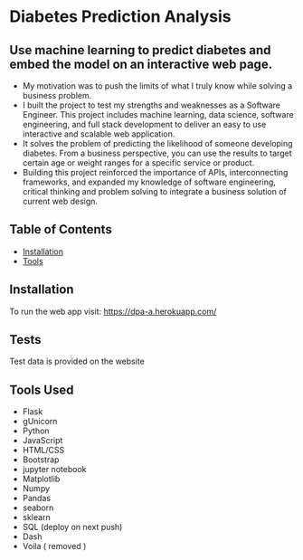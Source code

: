 # Diabetes Prediction Analysis 

## Use machine learning to predict diabetes and embed the model on an interactive web page. 

- My motivation was to push the limits of what I truly know while solving a business problem.
- I built the project to test my strengths and weaknesses as a Software Engineer. This project includes machine learning, data science, software engineering, and full stack development to deliver an easy to use interactive and scalable web application. 
- It solves the problem of predicting the likelihood of someone developing diabetes. From a business perspective, you can use the results to target certain age or weight ranges for a specific service or product.
- Building this project reinforced the importance of APIs, interconnecting frameworks, and expanded my knowledge of software engineering, critical thinking and problem solving to integrate a business solution of current web design.  


## Table of Contents

- [Installation](#installation)
- [Tools](#tools)

## Installation
To run the web app visit: https://dpa-a.herokuapp.com/


## Tests
Test data is provided on the website 


## Tools Used
- Flask
- gUnicorn
- Python
- JavaScript
- HTML/CSS
- Bootstrap
- jupyter notebook
- Matplotlib
- Numpy 
- Pandas 
- seaborn
- sklearn 
- SQL (deploy on next push)
- Dash 
- Voila ( removed )

